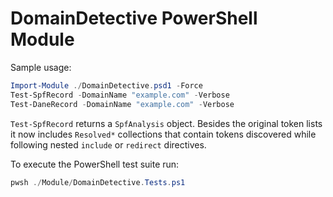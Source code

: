 # DomainDetective PowerShell Module

Sample usage:

```powershell
Import-Module ./DomainDetective.psd1 -Force
Test-SpfRecord -DomainName "example.com" -Verbose
Test-DaneRecord -DomainName "example.com" -Verbose
```

`Test-SpfRecord` returns a `SpfAnalysis` object. Besides the original token lists it now includes `Resolved*` collections that contain tokens discovered while following nested `include` or `redirect` directives.

To execute the PowerShell test suite run:

```powershell
pwsh ./Module/DomainDetective.Tests.ps1
```
